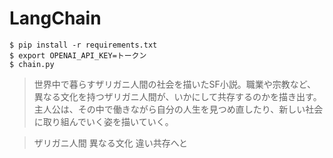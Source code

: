 # LangChain
```
$ pip install -r requirements.txt
$ export OPENAI_API_KEY=トークン
$ chain.py
```

> 世界中で暮らすザリガニ人間の社会を描いたSF小説。職業や宗教など、異なる文化を持つザリガニ人間が、いかにして共存するのかを描き出す。主人公は、その中で働きながら自分の人生を見つめ直したり、新しい社会に取り組んでいく姿を描いていく。

> ザリガニ人間 異なる文化 違い共存へと